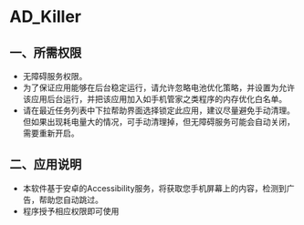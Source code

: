 # AD_Killer

## 一、所需权限

* 无障碍服务权限。
* 为了保证应用能够在后台稳定运行，请允许忽略电池优化策略，并设置为允许该应用后台运行，并把该应用加入如手机管家之类程序的内存优化白名单。
* 请在最近任务列表中下拉帮助界面选择锁定此应用，建议尽量避免手动清理。但如果出现耗电量大的情况，可手动清理掉，但无障碍服务可能会自动关闭，需要重新开启。

## 二、应用说明

* 本软件基于安卓的Accessibility服务，将获取您手机屏幕上的内容，检测到广告，帮助您自动跳过。
* 程序授予相应权限即可使用

